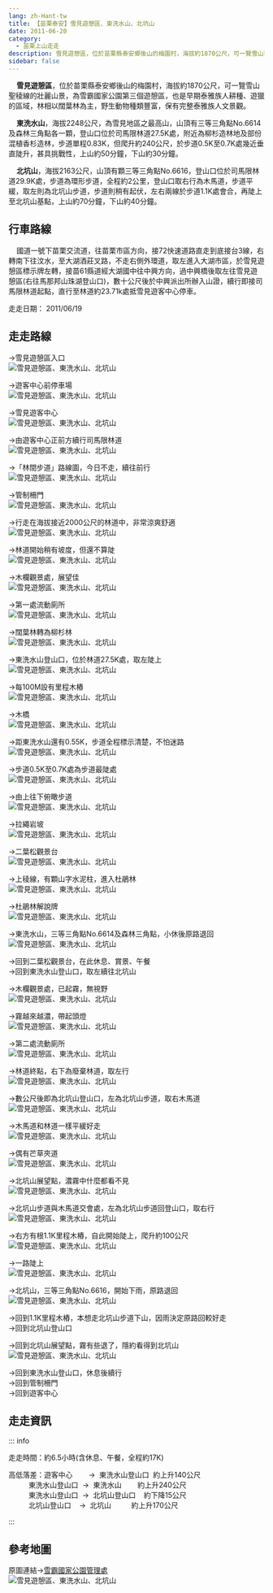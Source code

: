 ```yaml
---
lang: zh-Hant-tw
title: 【苗栗泰安】雪見遊憩區、東洗水山、北坑山
date: 2011-06-20
category: 
  - 苗栗上山走走
description: 雪見遊憩區，位於苗栗縣泰安鄉後山的梅園村，海拔約1870公尺，可一覽雪山聖稜線的壯麗山景，為雪霸國家公園第三個遊憩區，也是早期泰雅族人耕種、遊獵的區域，林相以闊葉林為主，野生動物種類豐富，保有完整泰雅族人文景觀。 東洗水山，海拔2248公尺，為雪見地區之最高山，山頂有三等三角點No.6614及森林三角點各一顆，登山口位於司馬限林道27.5K處，附近為柳杉造林地及部份混植香杉造林，步道單程0.83K，但爬升約240公尺，於步道0.5K至0.7K處幾近垂直陡升，甚具挑戰性，上山約50分鐘，下山約30分鐘。 
sidebar: false
---
```


    **雪見遊憩區**，位於苗栗縣泰安鄉後山的梅園村，海拔約1870公尺，可一覽雪山聖稜線的壯麗山景，為雪霸國家公園第三個遊憩區，也是早期泰雅族人耕種、遊獵的區域，林相以闊葉林為主，野生動物種類豐富，保有完整泰雅族人文景觀。  

    **東洗水山**，海拔2248公尺，為雪見地區之最高山，山頂有三等三角點No.6614及森林三角點各一顆，登山口位於司馬限林道27.5K處，附近為柳杉造林地及部份混植香杉造林，步道單程0.83K，但爬升約240公尺，於步道0.5K至0.7K處幾近垂直陡升，甚具挑戰性，上山約50分鐘，下山約30分鐘。  

<!-- more -->

    **北坑山**，海拔2163公尺，山頂有顆三等三角點No.6616，登山口位於司馬限林道29.9K處，步道為環形步道，全程約2公里，登山口取右行為木馬道，步道平緩，取左則為北坑山步道，步道則稍有起伏，左右兩線於步道1.1K處會合，再陡上至北坑山基點，上山約70分鐘，下山約40分鐘。

## 行車路線
    國道一號下苗栗交流道，往苗栗市區方向，接72快速道路直走到底接台3線，右轉南下往汶水，至大湖酒莊叉路，不走右側外環道，取左進入大湖市區，於雪見遊憩區標示牌左轉，接苗61縣道經大湖國中往中興方向，過中興橋後取左往雪見遊憩區(右往馬那邦山珠湖登山口)，數十公尺後於中興派出所辦入山證，續行即接司馬限林道起點，直行至林道約23.71k處抵雪見遊客中心停車。

走走日期： 2011/06/19

## 走走路線
→雪見遊憩區入口  
![雪見遊憩區、東洗水山、北坑山](https://1013399.github.io/image-4/244/190113627_l.jpg)

→遊客中心前停車場  
![雪見遊憩區、東洗水山、北坑山](https://1013399.github.io/image-4/244/190113630_l.jpg)

→雪見遊客中心  
![雪見遊憩區、東洗水山、北坑山](https://1013399.github.io/image-4/244/190113636_l.jpg)

→由遊客中心正前方續行司馬限林道  
![雪見遊憩區、東洗水山、北坑山](https://1013399.github.io/image-4/244/190113643_l.jpg)

→「林間步道」路線圖，今日不走，續往前行  
![雪見遊憩區、東洗水山、北坑山](https://1013399.github.io/image-4/244/190113650_l.jpg)

→管制柵門  
![雪見遊憩區、東洗水山、北坑山](https://1013399.github.io/image-4/244/190113654_l.jpg)

→行走在海拔接近2000公尺的林道中，非常涼爽舒適  
![雪見遊憩區、東洗水山、北坑山](https://1013399.github.io/image-4/244/190113659_l.jpg)

→林道開始稍有坡度，但還不算陡  
![雪見遊憩區、東洗水山、北坑山](https://1013399.github.io/image-4/244/190113666_l.jpg)

→木欄觀景處，展望佳  
![雪見遊憩區、東洗水山、北坑山](https://1013399.github.io/image-4/244/190113669_l.jpg)

→第一處流動廁所  
![雪見遊憩區、東洗水山、北坑山](https://1013399.github.io/image-4/244/190113675_l.jpg)

→闊葉林轉為柳杉林  
![雪見遊憩區、東洗水山、北坑山](https://1013399.github.io/image-4/244/190113680_l.jpg)

→東洗水山登山口，位於林道27.5K處，取左陡上  
![雪見遊憩區、東洗水山、北坑山](https://1013399.github.io/image-4/244/190113684_l.jpg)

→每100M設有里程木樁  
![雪見遊憩區、東洗水山、北坑山](https://1013399.github.io/image-4/244/190113690_l.jpg)

→木橋  
![雪見遊憩區、東洗水山、北坑山](https://1013399.github.io/image-4/244/190113693_l.jpg)

→距東洗水山還有0.55K，步道全程標示清楚，不怕迷路  
![雪見遊憩區、東洗水山、北坑山](https://1013399.github.io/image-4/244/190113699_l.jpg)

→步道0.5K至0.7K處為步道最陡處  
![雪見遊憩區、東洗水山、北坑山](https://1013399.github.io/image-4/244/190113708_l.jpg)

→由上往下俯瞰步道  
![雪見遊憩區、東洗水山、北坑山](https://1013399.github.io/image-4/244/190113712_l.jpg)

→拉繩岩坡  
![雪見遊憩區、東洗水山、北坑山](https://1013399.github.io/image-4/244/190113717_l.jpg)

→二葉松觀景台  
![雪見遊憩區、東洗水山、北坑山](https://1013399.github.io/image-4/244/190113719_l.jpg)

→上稜線，有顆山字水泥柱，進入杜鵑林  
![雪見遊憩區、東洗水山、北坑山](https://1013399.github.io/image-4/244/190113726_l.jpg)

→杜鵑林解說牌  
![雪見遊憩區、東洗水山、北坑山](https://1013399.github.io/image-4/244/190113730_l.jpg)

→東洗水山，三等三角點No.6614及森林三角點，小休後原路退回  
![雪見遊憩區、東洗水山、北坑山](https://1013399.github.io/image-4/244/190113734_l.jpg)

→回到二葉松觀景台，在此休息、賞景、午餐  
→回到東洗水山登山口，取左續往北坑山

→木欄觀景處，已起霧，無視野  
![雪見遊憩區、東洗水山、北坑山](https://1013399.github.io/image-4/244/190113737_l.jpg)

→霧越來越濃，帶起頭燈  
![雪見遊憩區、東洗水山、北坑山](https://1013399.github.io/image-4/244/190113741_l.jpg)

→第二處流動廁所  
![雪見遊憩區、東洗水山、北坑山](https://1013399.github.io/image-4/244/190113745_l.jpg)

→林道終點，右下為廢棄林道，取左行  
![雪見遊憩區、東洗水山、北坑山](https://1013399.github.io/image-4/244/190113751_l.jpg)

→數公尺後即為北坑山登山口，左為北坑山步道，取右木馬道  
![雪見遊憩區、東洗水山、北坑山](https://1013399.github.io/image-4/244/190113755_l.jpg)

→木馬道和林道一樣平緩好走  
![雪見遊憩區、東洗水山、北坑山](https://1013399.github.io/image-4/244/190113759_l.jpg)

→偶有芒草夾道  
![雪見遊憩區、東洗水山、北坑山](https://1013399.github.io/image-4/244/190113764_l.jpg)

→北坑山展望點，濃霧中什麼都看不見  
![雪見遊憩區、東洗水山、北坑山](https://1013399.github.io/image-4/244/190113769_l.jpg)

→北坑山步道與木馬道交會處，左為北坑山步道回登山口，取右行  
![雪見遊憩區、東洗水山、北坑山](https://1013399.github.io/image-4/244/190138682_l.jpg)  

→右方有根1.1K里程木樁，自此開始陡上，爬升約100公尺  
![雪見遊憩區、東洗水山、北坑山](https://1013399.github.io/image-4/244/190138685_l.jpg)  

→一路陡上  
![雪見遊憩區、東洗水山、北坑山](https://1013399.github.io/image-4/244/190138676_l.jpg)  

→北坑山，三等三角點No.6616，開始下雨，原路退回  
![雪見遊憩區、東洗水山、北坑山](https://1013399.github.io/image-4/244/190113787_l.jpg)

→回到1.1K里程木樁，本想走北坑山步道下山，因雨決定原路回較好走  
→回到北坑山登山口

→回到北坑山展望點，霧有些退了，隱約看得到北坑山  
![雪見遊憩區、東洗水山、北坑山](https://1013399.github.io/image-4/244/190113609_l.jpg)[](http://photo.xuite.net/_pic/shiun101/4978899/190113609_l.jpg/redir)[](http://photo.xuite.net/_pic/shiun101/4978899/190113609_l.jpg/redir)

→回到東洗水山登山口，休息後續行  
→回到管制柵門  
→回到遊客中心

## 走走資訊

::: info

走走時間：約6.5小時(含休息、午餐，全程約17K)

高低落差：遊客中心        →  東洗水山登山口  約上升140公尺  
          東洗水山登山口  →  東洗水山        約上升240公尺  
          東洗水山登山口  →  北坑山登山口    約下降15公尺  
          北坑山登山口    →  北坑山          約上升170公尺

:::

## 參考地圖
原圖連結→[雪霸國家公園管理處](http://www.spnp.gov.tw/Article.aspx?a=hjY6SQ7EhPE%3d&lang=1)  
![雪見遊憩區、東洗水山、北坑山](https://1013399.github.io/image-4/244/190113851_l.jpg)
